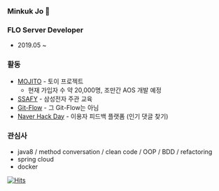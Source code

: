 ### Minkuk Jo 🌱 

### FLO Server Developer
* 2019.05 ~

### 활동
* [MOJITO](https://apps.apple.com/kr/app/%EB%AA%A8%EC%A7%80%EB%98%90-%EB%8D%B0%EC%9D%BC%EB%A6%AC-%EC%9D%B4%EB%AA%A8%EC%A7%80-%EB%8B%A4%EC%9D%B4%EC%96%B4%EB%A6%AC/id1508866668) - 토이 프로젝트
    * 현재 가입자 수 약 20,000명, 조만간 AOS 개발 예정
* [SSAFY](#) - 삼성전자 주관 교육
* [Git-Flow](https://github.com/springframework-storage/Public-GitFlow) - 그 Git-Flow는 아님
* [Naver Hack Day](https://github.com/springframework-storage/HotComments) - 이용자 피드백 플랫폼 (인기 댓글 찾기)

### 관심사
* java8 / method conversation / clean code / OOP / BDD / refactoring
* spring cloud
* docker

[![Hits](https://hits.seeyoufarm.com/api/count/incr/badge.svg?url=https%3A%2F%2Fgithub.com%2FMinGOODdev&count_bg=%2379C83D&title_bg=%23555555&icon=&icon_color=%23E7E7E7&title=hits&edge_flat=false)](https://hits.seeyoufarm.com)

<!--
**MinGOODdev/MinGOODdev** is a ✨ _special_ ✨ repository because its `README.md` (this file) appears on your GitHub profile.

Here are some ideas to get you started:

- 🔭 I’m currently working on ...
- 🌱 I’m currently learning ...
- 👯 I’m looking to collaborate on ...
- 🤔 I’m looking for help with ...
- 💬 Ask me about ...
- 📫 How to reach me: ...
- 😄 Pronouns: ...
- ⚡ Fun fact: ...
-->
